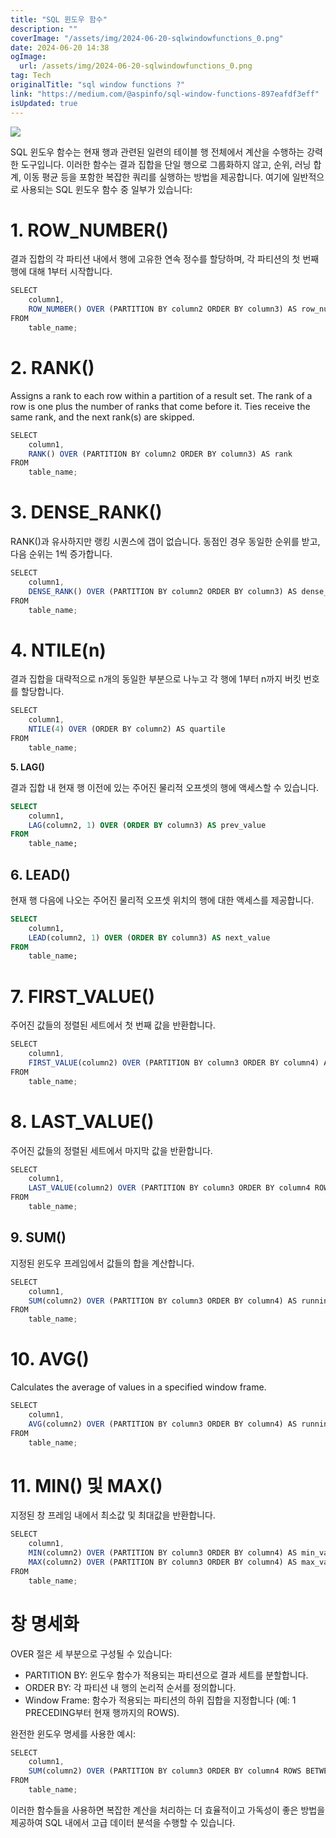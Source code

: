 ```yaml
---
title: "SQL 윈도우 함수"
description: ""
coverImage: "/assets/img/2024-06-20-sqlwindowfunctions_0.png"
date: 2024-06-20 14:38
ogImage: 
  url: /assets/img/2024-06-20-sqlwindowfunctions_0.png
tag: Tech
originalTitle: "sql window functions ?"
link: "https://medium.com/@aspinfo/sql-window-functions-897eafdf3eff"
isUpdated: true
---
```







<img src="/assets/img/2024-06-20-sqlwindowfunctions_0.png" />

SQL 윈도우 함수는 현재 행과 관련된 일련의 테이블 행 전체에서 계산을 수행하는 강력한 도구입니다. 이러한 함수는 결과 집합을 단일 행으로 그룹화하지 않고, 순위, 러닝 합계, 이동 평균 등을 포함한 복잡한 쿼리를 실행하는 방법을 제공합니다. 여기에 일반적으로 사용되는 SQL 윈도우 함수 중 일부가 있습니다:

# 1. ROW_NUMBER()

결과 집합의 각 파티션 내에서 행에 고유한 연속 정수를 할당하며, 각 파티션의 첫 번째 행에 대해 1부터 시작합니다.


<div class="content-ad"></div>


```js
SELECT 
    column1,
    ROW_NUMBER() OVER (PARTITION BY column2 ORDER BY column3) AS row_num
FROM 
    table_name;
```

# 2. RANK()

Assigns a rank to each row within a partition of a result set. The rank of a row is one plus the number of ranks that come before it. Ties receive the same rank, and the next rank(s) are skipped.

```js
SELECT 
    column1,
    RANK() OVER (PARTITION BY column2 ORDER BY column3) AS rank
FROM 
    table_name;
``` 


<div class="content-ad"></div>

# 3. DENSE_RANK()

RANK()과 유사하지만 랭킹 시퀀스에 갭이 없습니다. 동점인 경우 동일한 순위를 받고, 다음 순위는 1씩 증가합니다.

```js
SELECT 
    column1,
    DENSE_RANK() OVER (PARTITION BY column2 ORDER BY column3) AS dense_rank
FROM 
    table_name;
```

# 4. NTILE(n)

<div class="content-ad"></div>

결과 집합을 대략적으로 n개의 동일한 부분으로 나누고 각 행에 1부터 n까지 버킷 번호를 할당합니다.

```js
SELECT 
    column1,
    NTILE(4) OVER (ORDER BY column2) AS quartile
FROM 
    table_name;
```

**5. LAG()**

결과 집합 내 현재 행 이전에 있는 주어진 물리적 오프셋의 행에 액세스할 수 있습니다.

<div class="content-ad"></div>

```sql
SELECT 
    column1,
    LAG(column2, 1) OVER (ORDER BY column3) AS prev_value
FROM 
    table_name;
```

## 6. LEAD()

현재 행 다음에 나오는 주어진 물리적 오프셋 위치의 행에 대한 액세스를 제공합니다.

```sql
SELECT 
    column1,
    LEAD(column2, 1) OVER (ORDER BY column3) AS next_value
FROM 
    table_name;
```

<div class="content-ad"></div>

# 7. FIRST_VALUE()

주어진 값들의 정렬된 세트에서 첫 번째 값을 반환합니다.

```js
SELECT 
    column1,
    FIRST_VALUE(column2) OVER (PARTITION BY column3 ORDER BY column4) AS first_val
FROM 
    table_name;
```

# 8. LAST_VALUE()

<div class="content-ad"></div>

주어진 값들의 정렬된 세트에서 마지막 값을 반환합니다.

```js
SELECT 
    column1,
    LAST_VALUE(column2) OVER (PARTITION BY column3 ORDER BY column4 ROWS BETWEEN UNBOUNDED PRECEDING AND UNBOUNDED FOLLOWING) AS last_val
FROM 
    table_name;
```

## 9. SUM()

지정된 윈도우 프레임에서 값들의 합을 계산합니다.

<div class="content-ad"></div>

```js
SELECT 
    column1,
    SUM(column2) OVER (PARTITION BY column3 ORDER BY column4) AS running_total
FROM 
    table_name;
```

# 10. AVG()

Calculates the average of values in a specified window frame.

```js
SELECT 
    column1,
    AVG(column2) OVER (PARTITION BY column3 ORDER BY column4) AS running_avg
FROM 
    table_name;
```

<div class="content-ad"></div>

# 11. MIN() 및 MAX()

지정된 창 프레임 내에서 최소값 및 최대값을 반환합니다.

```js
SELECT 
    column1,
    MIN(column2) OVER (PARTITION BY column3 ORDER BY column4) AS min_val,
    MAX(column2) OVER (PARTITION BY column3 ORDER BY column4) AS max_val
FROM 
    table_name;
```

# 창 명세화

<div class="content-ad"></div>

OVER 절은 세 부분으로 구성될 수 있습니다:

- PARTITION BY: 윈도우 함수가 적용되는 파티션으로 결과 세트를 분할합니다.
- ORDER BY: 각 파티션 내 행의 논리적 순서를 정의합니다.
- Window Frame: 함수가 적용되는 파티션의 하위 집합을 지정합니다 (예: 1 PRECEDING부터 현재 행까지의 ROWS).

완전한 윈도우 명세를 사용한 예시:

```js
SELECT 
    column1,
    SUM(column2) OVER (PARTITION BY column3 ORDER BY column4 ROWS BETWEEN 1 PRECEDING AND CURRENT ROW) AS running_total
FROM 
    table_name;
```

<div class="content-ad"></div>

이러한 함수들을 사용하면 복잡한 계산을 처리하는 더 효율적이고 가독성이 좋은 방법을 제공하여 SQL 내에서 고급 데이터 분석을 수행할 수 있습니다.